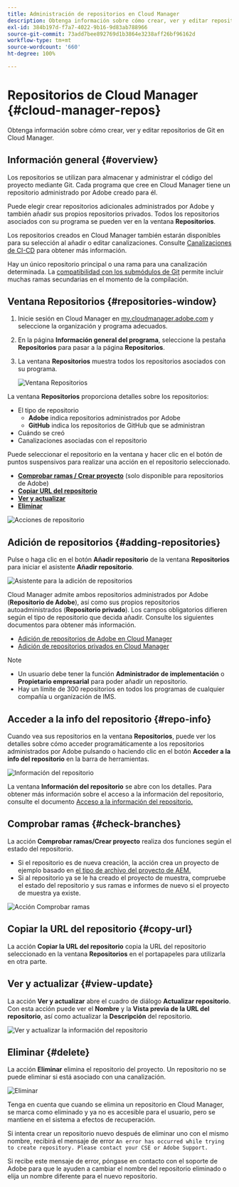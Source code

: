 ```yaml
---
title: Administración de repositorios en Cloud Manager
description: Obtenga información sobre cómo crear, ver y editar repositorios de Git en Cloud Manager.
exl-id: 384b197d-f7a7-4022-9b16-9d83ab788966
source-git-commit: 73add7bee892769d1b3864e3238aff26bf96162d
workflow-type: tm+mt
source-wordcount: '660'
ht-degree: 100%

---
```



# Repositorios de Cloud Manager {#cloud-manager-repos}

Obtenga información sobre cómo crear, ver y editar repositorios de Git en Cloud Manager.

## Información general {#overview}

Los repositorios se utilizan para almacenar y administrar el código del proyecto mediante Git. Cada programa que cree en Cloud Manager tiene un repositorio administrado por Adobe creado para él.

Puede elegir crear repositorios adicionales administrados por Adobe y también añadir sus propios repositorios privados. Todos los repositorios asociados con su programa se pueden ver en la ventana **Repositorios**.

Los repositorios creados en Cloud Manager también estarán disponibles para su selección al añadir o editar canalizaciones. Consulte [Canalizaciones de CI-CD](/help/overview/ci-cd-pipelines.md) para obtener más información.

Hay un único repositorio principal o una rama para una canalización determinada. La [compatibilidad con los submódulos de Git](git-submodules.md) permite incluir muchas ramas secundarias en el momento de la compilación.

## Ventana Repositorios {#repositories-window}

1. Inicie sesión en Cloud Manager en [my.cloudmanager.adobe.com](https://my.cloudmanager.adobe.com/) y seleccione la organización y programa adecuados.

1. En la página **Información general del programa**, seleccione la pestaña **Repositorios** para pasar a la página **Repositorios**.

1. La ventana **Repositorios** muestra todos los repositorios asociados con su programa.

   ![Ventana Repositorios](assets/repositories.png)

La ventana **Repositorios** proporciona detalles sobre los repositorios:

* El tipo de repositorio
   * **Adobe** indica repositorios administrados por Adobe
   * **GitHub** indica los repositorios de GitHub que se administran
* Cuándo se creó
* Canalizaciones asociadas con el repositorio

Puede seleccionar el repositorio en la ventana y hacer clic en el botón de puntos suspensivos para realizar una acción en el repositorio seleccionado.

* **[Comprobar ramas / Crear proyecto](#check-branches)** (solo disponible para repositorios de Adobe)
* **[Copiar URL del repositorio](#copy-url)**
* **[Ver y actualizar](#view-update)**
* **[Eliminar](#delete)**

![Acciones de repositorio](assets/repository-actions.png)

## Adición de repositorios {#adding-repositories}

Pulse o haga clic en el botón **Añadir repositorio** de la ventana **Repositorios** para iniciar el asistente **Añadir repositorio**.

![Asistente para la adición de repositorios](assets/add-repository-wizard.png)

Cloud Manager admite ambos repositorios administrados por Adobe (**Repositorio de Adobe**), así como sus propios repositorios autoadministrados (**Repositorio privado**). Los campos obligatorios difieren según el tipo de repositorio que decida añadir. Consulte los siguientes documentos para obtener más información.

* [Adición de repositorios de Adobe en Cloud Manager](adobe-repositories.md)
* [Adición de repositorios privados en Cloud Manager](private-repositories.md)

>[!NOTE]
>
>* Un usuario debe tener la función **Administrador de implementación** o **Propietario empresarial** para poder añadir un repositorio.
>* Hay un límite de 300 repositorios en todos los programas de cualquier compañía u organización de IMS.

## Acceder a la info del repositorio {#repo-info}

Cuando vea sus repositorios en la ventana **Repositorios**, puede ver los detalles sobre cómo acceder programáticamente a los repositorios administrados por Adobe pulsando o haciendo clic en el botón **Acceder a la info del repositorio** en la barra de herramientas.

![Información del repositorio](assets/access-repo-info.png)

La ventana **Información del repositorio** se abre con los detalles. Para obtener más información sobre el acceso a la información del repositorio, consulte el documento [Acceso a la información del repositorio.](accessing-repositories.md)

## Comprobar ramas {#check-branches}

La acción **Comprobar ramas/Crear proyecto** realiza dos funciones según el estado del repositorio.

* Si el repositorio es de nueva creación, la acción crea un proyecto de ejemplo basado en [el tipo de archivo del proyecto de AEM.](https://experienceleague.adobe.com/es/docs/experience-manager-core-components/using/developing/archetype/overview)
* Si al repositorio ya se le ha creado el proyecto de muestra, compruebe el estado del repositorio y sus ramas e informes de nuevo si el proyecto de muestra ya existe.

![Acción Comprobar ramas](assets/check-branches.png)

## Copiar la URL del repositorio {#copy-url}

La acción **Copiar la URL del repositorio** copia la URL del repositorio seleccionado en la ventana **Repositorios** en el portapapeles para utilizarla en otra parte.

## Ver y actualizar {#view-update}

La acción **Ver y actualizar** abre el cuadro de diálogo **Actualizar repositorio**. Con esta acción puede ver el **Nombre** y la **Vista previa de la URL del repositorio**, así como actualizar la **Descripción** del repositorio.

![Ver y actualizar la información del repositorio](assets/update-repository.png)

## Eliminar {#delete}

La acción **Eliminar** elimina el repositorio del proyecto. Un repositorio no se puede eliminar si está asociado con una canalización.

![Eliminar](assets/delete.png)

Tenga en cuenta que cuando se elimina un repositorio en Cloud Manager, se marca como eliminado y ya no es accesible para el usuario, pero se mantiene en el sistema a efectos de recuperación.

Si intenta crear un repositorio nuevo después de eliminar uno con el mismo nombre, recibirá el mensaje de error `An error has occurred while trying to create repository. Please contact your CSE or Adobe Support.`

Si recibe este mensaje de error, póngase en contacto con el soporte de Adobe para que le ayuden a cambiar el nombre del repositorio eliminado o elija un nombre diferente para el nuevo repositorio.
